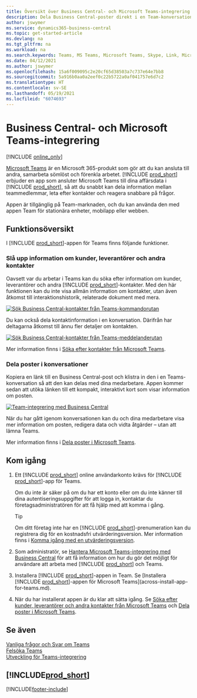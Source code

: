 ```yaml
---
title: Översikt över Business Central- och Microsoft Teams-integrering | Microsoft Docs
description: Dela Business Central-poster direkt i en Team-konversation.
author: jswymer
ms.service: dynamics365-business-central
ms.topic: get-started-article
ms.devlang: na
ms.tgt_pltfrm: na
ms.workload: na
ms.search.keywords: Teams, MS Teams, Microsoft Teams, Skype, Link, Microsoft 365, collaborate, collaboration, teamwork
ms.date: 04/12/2021
ms.author: jswymer
ms.openlocfilehash: 15a6f009095c2e20cf65d38503a7c737e64e7bb8
ms.sourcegitcommit: 5a916b0aa0a2eef0c22b5722a0af041757e6d7c2
ms.translationtype: HT
ms.contentlocale: sv-SE
ms.lasthandoff: 05/19/2021
ms.locfileid: "6074693"
---
```

# <a name="business-central-and-microsoft-teams-integration"></a>Business Central- och Microsoft Teams-integrering

[!INCLUDE [online_only](includes/online_only.md)]

[Microsoft Teams](https://www.microsoft.com/en-us/microsoft-365/microsoft-teams) är en Microsoft 365-produkt som gör att du kan ansluta till andra, samarbeta sömlöst och förenkla arbetet. [!INCLUDE [prod_short](includes/prod_short.md)] erbjuder en app som ansluter Microsoft Teams till dina affärsdata i [!INCLUDE [prod_short](includes/prod_short.md)], så att du snabbt kan dela information mellan teammedlemmar, leta efter kontakter och reagera snabbare på frågor.

Appen är tillgänglig på Team-marknaden, och du kan använda den med appen Team för stationära enheter, mobilapp eller webben.

## <a name="features-overview"></a>Funktionsöversikt

I [!INCLUDE [prod_short](includes/prod_short.md)]-appen för Teams finns följande funktioner.

### <a name="look-up-details-of-customers-vendors-and-other-contacts"></a>Slå upp information om kunder, leverantörer och andra kontakter

Oavsett var du arbetar i Teams kan du söka efter information om kunder, leverantörer och andra [!INCLUDE [prod_short](includes/prod_short.md)]-kontakter. Med den här funktionen kan du inte visa allmän information om kontakter, utan även åtkomst till interaktionshistorik, relaterade dokument med mera.

 [![Sök Business Central-kontakter från Teams-kommandorutan](media/teams-contacts-overview.png)](media/teams-contacts-overview.png#lightbox)

Du kan också dela kontaktinformation i en konversation. Därifrån har deltagarna åtkomst till ännu fler detaljer om kontakten.

 [![Sök Business Central-kontakter från Teams-meddelanderutan](media/teams-contacts.png)](media/teams-contacts.png#lightbox)

Mer information finns i [Söka efter kontakter från Microsoft Teams](across-search-contacts-teams.md).

### <a name="share-records-in-conversations"></a>Dela poster i konversationer

Kopiera en länk till en Business Central-post och klistra in den i en Teams-konversation så att den kan delas med dina medarbetare. Appen kommer sedan att utöka länken till ett kompakt, interaktivt kort som visar information om posten.

[![Team-integrering med Business Central](media/teams-intro-v3.png)](media/teams-intro-v3.png#lightbox)

När du har gått igenom konversationen kan du och dina medarbetare visa mer information om posten, redigera data och vidta åtgärder – utan att lämna Teams.

Mer information finns i [Dela poster i Microsoft Teams](across-working-with-teams.md).

## <a name="get-started"></a>Kom igång

1. Ett [!INCLUDE [prod_short](includes/prod_short.md)] online användarkonto krävs för [!INCLUDE [prod_short](includes/prod_short.md)]-app för Teams.

    Om du inte är säker på om du har ett konto eller om du inte känner till dina autentiseringsuppgifter för att logga in, kontaktar du företagsadministratören för att få hjälp med att komma i gång.

    > [!TIP]
    > Om ditt företag inte har en [!INCLUDE [prod_short](includes/prod_short.md)]-prenumeration kan du registrera dig för en kostnadsfri utvärderingsversion. Mer information finns i [Komma igång med en utvärderingsversion](across-preview.md#getting-started-with-a-trial).

2. Som administratör, se [Hantera Microsoft Teams-integrering med Business Central](admin-teams-integration.md) för att få information om hur du gör det möjligt för användare att arbeta med [!INCLUDE [prod_short](includes/prod_short.md)] och Teams.
3. Installera [!INCLUDE [prod_short](includes/prod_short.md)]-appen in Team. Se [Installera [!INCLUDE [prod_short](includes/prod_short.md)]-appen för Microsoft Teams](across-install-app-for-teams.md).
4. När du har installerat appen är du klar att sätta igång. Se [Söka efter kunder, leverantörer och andra kontakter från Microsoft Teams](across-search-contacts-teams.md) och [Dela poster i Microsoft Teams](across-working-with-teams.md). 

## <a name="see-also"></a>Se även

[Vanliga frågor och Svar om Teams](teams-faq.md)  
[Felsöka Teams](admin-teams-troubleshooting.md)  
[Utveckling för Teams-integrering](/dynamics365/business-central/dev-itpro/developer/devenv-develop-for-teams)
  
## [!INCLUDE[prod_short](includes/free_trial_md.md)]  


[!INCLUDE[footer-include](includes/footer-banner.md)]